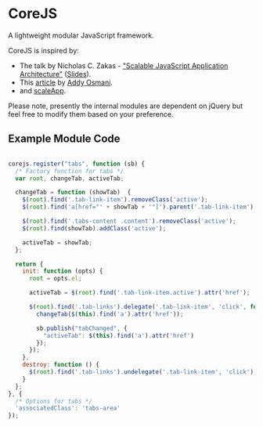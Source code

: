 CoreJS
======

A lightweight modular JavaScript framework.

CoreJS is inspired by:

  * The talk by Nicholas C. Zakas - ["Scalable JavaScript Application Architecture"](https://www.youtube.com/watch?v=vXjVFPosQHw) ([Slides](http://www.slideshare.net/nzakas/scalable-javascript-application-architecture)).
  * This [article](http://addyosmani.com/largescalejavascript/) by [Addy Osmani](http://twitter.com/addyosmani).
  * and [scaleApp](https://github.com/flosse/scaleApp).

Please note, presently the internal modules are dependent on jQuery but feel free to modify them based on your preference.

Example Module Code
-------------------

```javascript

corejs.register("tabs", function (sb) {
  /* Factory function for tabs */
  var root, changeTab, activeTab;

  changeTab = function (showTab)  {
    $(root).find('.tab-link-item').removeClass('active');
    $(root).find('a[href="' + showTab + '"]').parent('.tab-link-item').addClass('active');

    $(root).find('.tabs-content .content').removeClass('active');
    $(root).find(showTab).addClass('active');

    activeTab = showTab;
  };

  return {
    init: function (opts) {
      root = opts.el;

      activeTab = $(root).find('.tab-link-item.active').attr('href');

      $(root).find('.tab-links').delegate('.tab-link-item', 'click', function (e) {
        changeTab($(this).find('a').attr('href'));

        sb.publish("tabChanged", {
          "activeTab": $(this).find('a').attr('href')
        });
      });
    },
    destroy: function () {
      $(root).find('.tab-links').undelegate('.tab-link-item', 'click');
    }
  };
}, {
  /* Options for tabs */
  'associatedClass': 'tabs-area'
});
```
